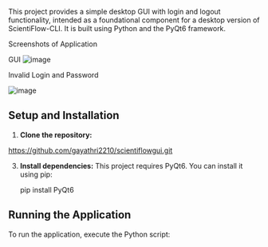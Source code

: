 This project provides a simple desktop GUI with login and logout functionality, intended as a foundational component for a desktop version of ScientiFlow-CLI. 
It is built using Python and the PyQt6 framework.


Screenshots of Application

GUI
![image](https://github.com/user-attachments/assets/a8402a0d-d60c-4077-ad00-e4ae877b37df)


Invalid Login and Password

![image](https://github.com/user-attachments/assets/56b34e48-8927-4392-bb61-ce47c8d8173f)


## Setup and Installation

1.  **Clone the repository:**

   https://github.com/gayathri2210/scientiflowgui.git
    

3.  **Install dependencies:**
    This project requires PyQt6. You can install it using pip:
    
    pip install PyQt6
    

## Running the Application

To run the application, execute the Python script:
